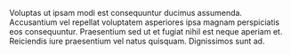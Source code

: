 Voluptas ut ipsam modi est consequuntur ducimus assumenda. Accusantium vel repellat voluptatem asperiores ipsa magnam perspiciatis eos consequuntur. Praesentium sed ut et fugiat nihil est neque aperiam et. Reiciendis iure praesentium vel natus quisquam. Dignissimos sunt ad.